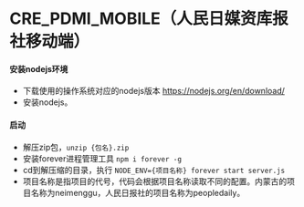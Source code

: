 # CRE_PDMI_MOBILE（人民日媒资库报社移动端）

#### 安装nodejs环境
 - 下载使用的操作系统对应的nodejs版本 https://nodejs.org/en/download/
 - 安装nodejs。
 
#### 启动
 - 解压zip包，`unzip {包名}.zip`
 - 安装forever进程管理工具 `npm i forever -g`
 - cd到解压缩的目录，执行 `NODE_ENV={项目名称} forever start server.js`
 - 项目名称是指项目的代号，代码会根据项目名称读取不同的配置。内蒙古的项目名称为neimenggu，人民日报社的项目名称为peopledaily。
